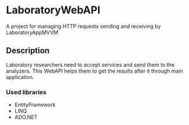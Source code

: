 # LaboratoryWebAPI
A project for managing HTTP requests sending and receiving by LaboratoryAppMVVM
## Description
Laboratory researchers need to accept services and send them to the analyzers. This WebAPI helps them to get the results after it through main application.
### Used libraries
- EntityFramework
- LINQ
- ADO.NET
